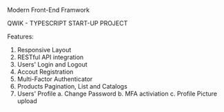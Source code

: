 Modern Front-End Framwork

QWIK - TYPESCRIPT START-UP PROJECT

Features:
1. Responsive Layout
2. RESTful API integration
3. Users' Login and Logout
4. Accout Registration
5. Multi-Factor Authenticator
6. Products Pagination, List and Catalogs
7. Users' Profile
   a. Change Password
   b. MFA activiation
   c. Profile Picture upload
